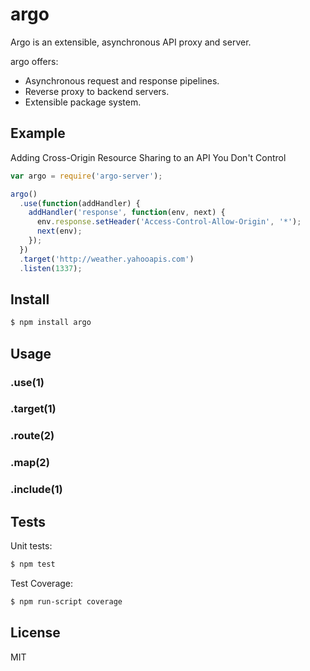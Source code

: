 # argo

Argo is an extensible, asynchronous API proxy and server.

argo offers:

* Asynchronous request and response pipelines.
* Reverse proxy to backend servers.
* Extensible package system.

## Example

Adding Cross-Origin Resource Sharing to an API You Don't Control

```javascript
var argo = require('argo-server');

argo()
  .use(function(addHandler) {
    addHandler('response', function(env, next) {
      env.response.setHeader('Access-Control-Allow-Origin', '*');
      next(env);
    });
  })
  .target('http://weather.yahooapis.com')
  .listen(1337);
```

## Install

```bash
$ npm install argo
```

## Usage

### .use(1)
### .target(1)
### .route(2)
### .map(2)
### .include(1)

## Tests

Unit tests: 

```bash
$ npm test
```

Test Coverage:

```bash
$ npm run-script coverage
```

## License
MIT
